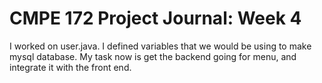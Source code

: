 # CMPE 172 Project Journal: Week 4

I worked on user.java. I defined variables that we would be using to make mysql database. My task now is get the backend going for menu, and integrate it with the front end.

![]()
